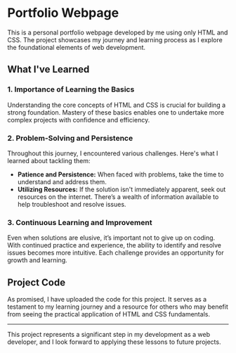 # Portfolio Webpage

This is a personal portfolio webpage developed by me using only HTML and CSS. The project showcases my journey and learning process as I explore the foundational elements of web development.

## What I've Learned

### 1. Importance of Learning the Basics
Understanding the core concepts of HTML and CSS is crucial for building a strong foundation. Mastery of these basics enables one to undertake more complex projects with confidence and efficiency.

### 2. Problem-Solving and Persistence
Throughout this journey, I encountered various challenges. Here's what I learned about tackling them:
- **Patience and Persistence:** When faced with problems, take the time to understand and address them.
- **Utilizing Resources:** If the solution isn't immediately apparent, seek out resources on the internet. There’s a wealth of information available to help troubleshoot and resolve issues.

### 3. Continuous Learning and Improvement
Even when solutions are elusive, it’s important not to give up on coding. With continued practice and experience, the ability to identify and resolve issues becomes more intuitive. Each challenge provides an opportunity for growth and learning.

## Project Code
As promised, I have uploaded the code for this project. It serves as a testament to my learning journey and a resource for others who may benefit from seeing the practical application of HTML and CSS fundamentals.

---

This project represents a significant step in my development as a web developer, and I look forward to applying these lessons to future projects.
